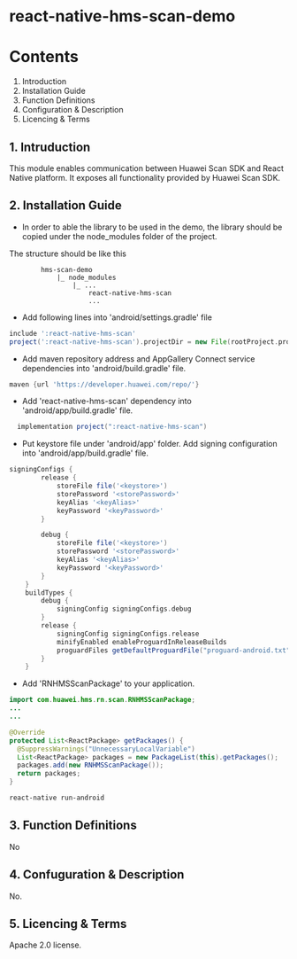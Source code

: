 # react-native-hms-scan-demo

# Contents

1. Introduction
2. Installation Guide
3. Function Definitions
4. Configuration & Description
5. Licencing & Terms

## 1. Intruduction

This module enables communication between Huawei Scan SDK and React Native platform. It exposes all functionality provided by Huawei Scan SDK.

## 2. Installation Guide

- In order to able the library to be used in the demo, the library should be copied under the node_modules folder of the project.

The structure should be like this

            hms-scan-demo
                |_ node_modules
                    |_ ...
                        react-native-hms-scan
                        ...

- Add following lines into 'android/settings.gradle' file

```gradle
include ':react-native-hms-scan'
project(':react-native-hms-scan').projectDir = new File(rootProject.projectDir, '../node_modules/react-native-hms-scan/android')
```

- Add maven repository address and AppGallery Connect service dependencies into 'android/build.gradle' file.

```groovy
maven {url 'https://developer.huawei.com/repo/'}
```

- Add 'react-native-hms-scan' dependency into 'android/app/build.gradle' file.

```groovy
  implementation project(":react-native-hms-scan")
```

- Put keystore file under 'android/app' folder. Add signing configuration into 'android/app/build.gradle' file.

```groovy
signingConfigs {
        release {
            storeFile file('<keystore>')
            storePassword '<storePassword>'
            keyAlias '<keyAlias>'
            keyPassword '<keyPassword>'
        }

        debug {
            storeFile file('<keystore>')
            storePassword '<storePassword>'
            keyAlias '<keyAlias>'
            keyPassword '<keyPassword>'
        }
    }
    buildTypes {
        debug {
            signingConfig signingConfigs.debug
        }
        release {
            signingConfig signingConfigs.release
            minifyEnabled enableProguardInReleaseBuilds
            proguardFiles getDefaultProguardFile("proguard-android.txt"), "proguard-rules.pro"
        }
    }
```

- Add 'RNHMSScanPackage' to your application.
  
```java
import com.huawei.hms.rn.scan.RNHMSScanPackage;
...
...

@Override
protected List<ReactPackage> getPackages() {
  @SuppressWarnings("UnnecessaryLocalVariable")
  List<ReactPackage> packages = new PackageList(this).getPackages();
  packages.add(new RNHMSScanPackage());
  return packages;
}
```

```bash
react-native run-android
```

## 3. Function Definitions

No

## 4. Confuguration & Description

No.

## 5. Licencing & Terms

Apache 2.0 license.
